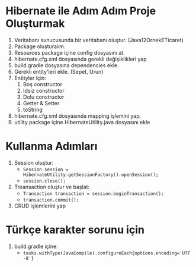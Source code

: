 # Hibernate ile Adım Adım Proje Oluşturmak

1. Veritabanı sunucusunda bir veritabanı oluştur. (Java12OrnekETicaret)
2. Package oluşturalım.
3. Resources package içine config dosyasını at.
4. hibernate.cfg.xml dosyasında gerekli değişiklikleri yap
5. build.gradle dosyasına dependencies ekle.
6. Gerekli entity'leri ekle. (Sepet, Urun)
7. Entityler için:
   1. Boş constructor
   2. Idsiz constructor
   3. Dolu constructor
   4. Getter & Setter
   5. toString
8. hibernate.cfg.xml dosyasında mapping işlemini yap.
9. utility package içine HibernateUtility.java dosyasını ekle


# Kullanma Adımları

1. Session oluştur:
   * `Session session = HibernateUtility.getSessionFactory().openSession();`
   * `session.close();`
2. Treansaction oluştur ve başlat:
   * `Transaction transaction = session.beginTransaction();`
   * `transaction.commit();`
3. CRUD işlemlerini yap

# Türkçe karakter sorunu için
1. build.gradle içine:
   * `tasks.withType(JavaCompile).configureEach{options.encoding='UTF-8'}`

